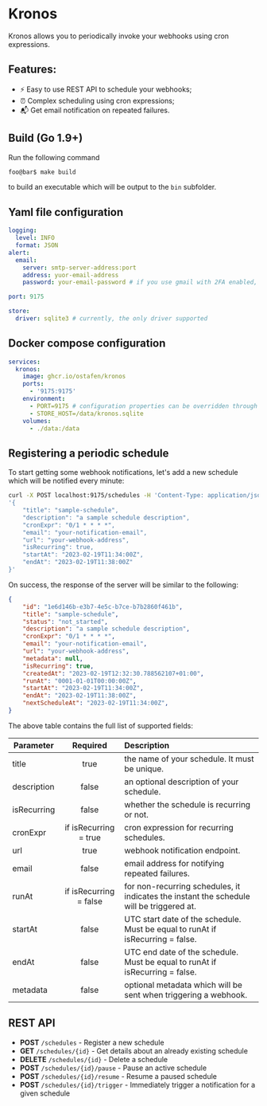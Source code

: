 # Kronos

Kronos allows you to periodically invoke your webhooks using cron expressions.

## Features:

- :zap: Easy to use REST API to schedule your webhooks;
- :alarm_clock: Complex scheduling using cron expressions;
- :mailbox_with_mail: Get email notification on repeated failures.

## Build (Go 1.9+)

Run the following command

```bash
foo@bar$ make build
```
to build an executable which will be output to the `bin` subfolder.

## Yaml file configuration

```yaml
logging:
  level: INFO
  format: JSON
alert:
  email:
    server: smtp-server-address:port
    address: yuor-email-address
    password: your-email-password # if you use gmail with 2FA enabled, you can use app password

port: 9175

store:
  driver: sqlite3 # currently, the only driver supported
```

## Docker compose configuration

```yaml
services:
  kronos:
    image: ghcr.io/ostafen/kronos
    ports:
      - '9175:9175'
    environment:
      - PORT=9175 # configuration properties can be overridden through environment variables
      - STORE_HOST=/data/kronos.sqlite
    volumes:
      - ./data:/data
```

## Registering a periodic schedule
To start getting some webhook notifications, let's add a new schedule which will be notified every minute:
```bash
curl -X POST localhost:9175/schedules -H 'Content-Type: application/json' -d \
'{
    "title": "sample-schedule",
    "description": "a sample schedule description",
    "cronExpr": "0/1 * * * *",
    "email": "your-notification-email",
    "url": "your-webhook-address",
    "isRecurring": true,
    "startAt": "2023-02-19T11:34:00Z",
    "endAt": "2023-02-19T11:38:00Z"
}'
```
On success, the response of the server will be similar to the following:
```json
{
    "id": "1e6d146b-e3b7-4e5c-b7ce-b7b2860f461b",
    "title": "sample-schedule",
    "status": "not_started",
    "description": "a sample schedule description",
    "cronExpr": "0/1 * * * *",
    "email": "your-notification-email",
    "url": "your-webhook-address",
    "metadata": null,
    "isRecurring": true,
    "createdAt": "2023-02-19T12:32:30.788562107+01:00",
    "runAt": "0001-01-01T00:00:00Z",
    "startAt": "2023-02-19T11:34:00Z",
    "endAt": "2023-02-19T11:38:00Z",
    "nextScheduleAt": "2023-02-19T11:34:00Z",
}
```

The above table contains the full list of supported fields:

| Parameter   |      Required      | Description |
|-------------|:------------------:|:------------|
| title |  true | the name of your schedule. It must be unique. |
| description |  false   | an optional description of your schedule. |
| isRecurring | false | whether the schedule is recurring or not. |
| cronExpr | if isRecurring = true | cron expression for recurring schedules. |
| url | true | webhook notification endpoint. |
| email | false | email address for notifying repeated failures. |
| runAt | if isRecurring = false | for non-recurring schedules, it indicates the instant the schedule will be triggered at. |
| startAt | false | UTC start date of the schedule. Must be equal to runAt if isRecurring = false. |
| endAt | false | UTC end date of the schedule. Must be equal to runAt if isRecurring = false. |
| metadata | false | optional metadata which will be sent when triggering a webhook. |


## REST API

- **POST** `/schedules` - Register a new schedule
- **GET** `/schedules/{id}` - Get details about an already existing schedule
- **DELETE** `/schedules/{id}` - Delete a schedule
- **POST** `/schedules/{id}/pause` - Pause an active schedule
- **POST** `/schedules/{id}/resume` - Resume a paused schedule
- **POST** `/schedules/{id}/trigger` - Immediately trigger a notification for a given schedule
